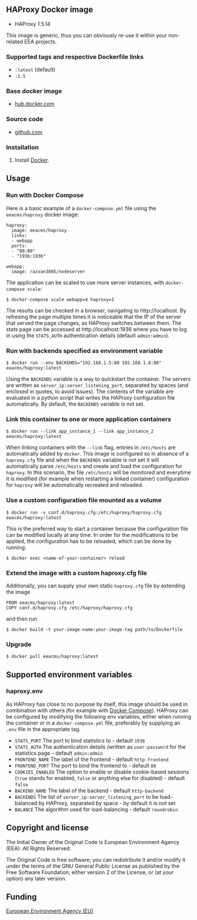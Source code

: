 ## HAProxy Docker image

 - HAProxy 1.5.14

This image is generic, thus you can obviously re-use it within
your non-related EEA projects.

### Supported tags and respective Dockerfile links

  -  `:latest` (default)
  -  `:1.5`


### Base docker image

 - [hub.docker.com](https://registry.hub.docker.com/u/eeacms/haproxy)


### Source code

  - [github.com](http://github.com/eea/eea.docker.haproxy)


### Installation

1. Install [Docker](https://www.docker.com/).


## Usage


### Run with Docker Compose

Here is a basic example of a `docker-compose.yml` file using the `eeacms/haproxy` docker image:

    haproxy:
      image: eeacms/haproxy
      links:
      - webapp
      ports:
      - "80:80"
      - "1936:1936"

    webapp:
      image: razvan3895/nodeserver


The application can be scaled to use more server instances, with `docker-compose scale`:

    $ docker-compose scale webapp=4 haproxy=1

The results can be checked in a browser, navigating to http://localhost.
By refresing the page multiple times it is noticeable that the IP of the server
that served the page changes, as HAProxy switches between them.
The stats page can be accessed at http://localhost:1936 where you have to log in
using the `STATS_AUTH` authentication details (default `admin:admin`).


### Run with backends specified as environment variable

    $ docker run --env BACKENDS="192.168.1.5:80 192.168.1.6:80" eeacms/haproxy:latest

Using the `BACKENDS` variable is a way to quickstart the container.
The servers are written as `server_ip:server_listening_port`,
separated by spaces (and enclosed in quotes, to avoid issues).
The contents of the variable are evaluated in a python script that writes
the HAProxy configuration file automatically.
By default, the `BACKENDS` variable is not set.


### Link this container to one or more application containers

    $ docker run --link app_instance_1 --link app_instance_2 eeacms/haproxy:latest

When linking containers with the `--link` flag, entries in `/etc/hosts`
are automatically added by `docker`. This image is configured so in absence
of a `haproxy.cfg` file and when the `BACKENDS` variable is not set it will
automatically parse `/etc/hosts` and create and load the configuration for `haproxy`.
In this scenario, the file `/etc/hosts` will be monitored and everytime it is
modified (for example when restarting a linked container) configuration for
`haproxy` will be automatically recreated and reloaded.


### Use a custom configuration file mounted as a volume

    $ docker run -v conf.d/haproxy.cfg:/etc/haproxy/haproxy.cfg eeacms/haproxy:latest

This is the preferred way to start a container because the configuration
file can be modified locally at any time. In order for the modifications to be
applied, the configuration has to be reloaded, which can be done by running:

    $ docker exec <name-of-your-container> reload


### Extend the image with a custom haproxy.cfg file

Additionally, you can supply your own static `haproxy.cfg` file by extending the image

    FROM eeacms/haproxy:latest
    COPY conf.d/haproxy.cfg /etc/haproxy/haproxy.cfg

and then run

    $ docker build -t your-image-name:your-image-tag path/to/Dockerfile


### Upgrade

    $ docker pull eeacms/haproxy:latest


## Supported environment variables ##

### haproxy.env ###

As HAProxy has close to no purpose by itself, this image should be used in
combination with others (for example with [Docker Compose](https://docs.docker.com/compose/)).
HAProxy can be configured by modifying the following env variables,
either when running the container or in a `docker-compose.yml` file,
preferably by supplying an `.env` file in the appropriate tag.

  * `STATS_PORT` The port to bind statistics to - default `1936`
  * `STATS_AUTH` The authentication details (written as `user:password` for the statistics page - default `admin:admin`
  * `FRONTEND_NAME` The label of the frontend - default `http-frontend`
  * `FRONTEND_PORT` The port to bind the frontend to - default `80`
  * `COOKIES_ENABLED` The option to enable or disable cookie-based sessions (`true` stands for enabled, `false` or anything else for disabled) - default `false`
  * `BACKEND_NAME` The label of the backend - default `http-backend`
  * `BACKENDS` The list of `server_ip:server_listening_port` to be load-balanced by HAProxy, separated by space - by default it is not set
  * `BALANCE` The algorithm used for load-balancing - default `roundrobin`


## Copyright and license

The Initial Owner of the Original Code is European Environment Agency (EEA).
All Rights Reserved.

The Original Code is free software;
you can redistribute it and/or modify it under the terms of the GNU
General Public License as published by the Free Software Foundation;
either version 2 of the License, or (at your option) any later
version.


## Funding

[European Environment Agency (EU)](http://eea.europa.eu)

